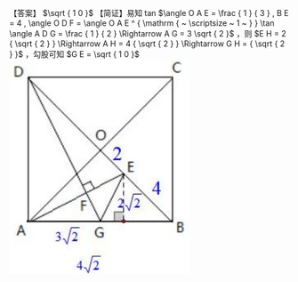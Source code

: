 【答案】 $\sqrt { 1 0 }$
【简证】易知 tan $\angle O A E = \frac { 1 } { 3 } , B E = 4 , \angle O D F = \angle O A E ^ { \mathrm { ~ \scriptsize ~ 1 ~ } } \tan \angle A D G = \frac { 1 } { 2 } \Rightarrow A G = 3 \sqrt { 2 }$ ，则 $E H = 2 { \sqrt { 2 } } \Rightarrow A H = 4 { \sqrt { 2 } } \Rightarrow G H = { \sqrt { 2 } }$ ，勾股可知 $G E = \sqrt { 1 0 }$
![](<../../qs_image_DB/专题1-3_“12345”模型·选填压轴必备大招（共3种类型）（解析版）__/d0aabb2c0f7c6b84a5a4ced84a0e22910b77758b5c35f4787a099ed67d1705fd.jpg>)
